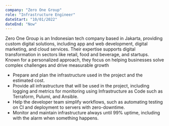 ```yaml
---
company: "Zero One Group"
role: "Infrastructure Engineer"
dateStart: "10/01/2022"
dateEnd: "Now"
---
```


Zero One Group is an Indonesian tech company based in Jakarta, providing custom digital solutions, including app and web development, digital marketing, and cloud services. Their expertise supports digital transformation in sectors like retail, food and beverage, and startups. Known for a personalized approach, they focus on helping businesses solve complex challenges and drive measurable growth

- Prepare and plan the infrastructure used in the project and the estimated cost.
- Provide all infrastructure that will be used in the project, including logging and metrics for monitoring using Infrastructure as Code such as Terraform, Pulumi, and Ansible.
- Help the developer team simplify workflows, such as automating testing on CI and deployment to servers with zero-downtime.
- Monitor and maintain infrastructure always until 99% uptime, including with the alarm when something happens.
